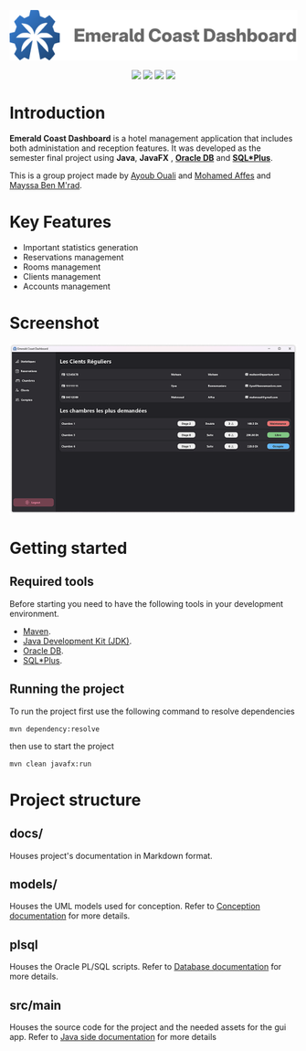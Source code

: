 <p align="center">
    <picture>
            <source media="(prefers-color-scheme: dark)" srcset="https://github.com/MohamedAffes0/HotelManagementSystem/blob/Mohamed/docs/images/logo-with-text-dark-mode.png">
            <source media="(prefers-color-scheme: light)" srcset="https://github.com/MohamedAffes0/HotelManagementSystem/blob/Mohamed/docs/images/logo-with-text-light-mode.png">
            <img src="https://github.com/MohamedAffes0/HotelManagementSystem/blob/Mohamed/docs/images/logo-with-text-light-mode.png">
    </picture>
</p>

<p align="center">
    <img src="https://img.shields.io/badge/Made%20with-Java-red.svg">
    <img src="https://img.shields.io/badge/Using-OracleDB-red.svg">
    <img src="https://img.shields.io/badge/License-MIT-green.svg">
    <img src="https://img.shields.io/badge/Groupe-MI2A-blue.svg">
</p>

# Introduction
**Emerald Coast Dashboard** is a hotel management application that includes both administation and reception features. It was developed as the semester final project using **Java**, **JavaFX** , **[Oracle DB](https://www.oracle.com/database/)** and **[SQL*Plus](https://www.oracle.com/database/technologies/sqlplus-cloud.html)**.

This is a group project made by [Ayoub Ouali](https://github.com/the-viceroy) and [Mohamed Affes](https://github.com/MohamedAffes0) and [Mayssa Ben M'rad](https://github.com/mayssabenmrad).

# Key Features
* Important statistics generation
* Reservations management
* Rooms management
* Clients management
* Accounts management

# Screenshot
<p>
    <img src="https://github.com/MohamedAffes0/HotelManagementSystem/blob/Mohamed/docs/images/screenshot.png">
</p>

# Getting started
## Required tools
Before starting you need to have the following tools in your development environment.
* [Maven](https://maven.apache.org/).
* [Java Development Kit (JDK)](https://www.oracle.com/java/technologies/downloads/).
* [Oracle DB](https://www.oracle.com/database/).
* [SQL*Plus](https://www.oracle.com/database/technologies/sqlplus-cloud.html).

## Running the project
To run the project first use the following command to resolve dependencies
```
mvn dependency:resolve
```
then use to start the project
```
mvn clean javafx:run
```

# Project structure
## docs/
Houses project's documentation in Markdown format.
## models/
Houses the UML models used for conception. Refer to [Conception documentation](/docs/conception.md) for more details.
## plsql
Houses the Oracle PL/SQL scripts. Refer to [Database documentation](/docs/analyse_plsql.md) for more details.
## src/main
Houses the source code for the project and the needed assets for the gui app. Refer to [Java side documentation](/docs/analyse_java.md) for more details
